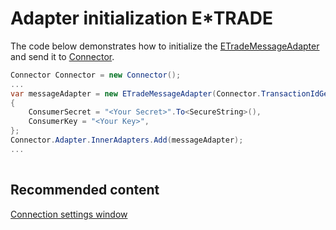 # Adapter initialization E\*TRADE

The code below demonstrates how to initialize the [ETradeMessageAdapter](../api/StockSharp.ETrade.ETradeMessageAdapter.html) and send it to [Connector](../api/StockSharp.Algo.Connector.html).

```cs
Connector Connector = new Connector();				
...				
var messageAdapter = new ETradeMessageAdapter(Connector.TransactionIdGenerator)
{
    ConsumerSecret = "<Your Secret>".To<SecureString>(),
    ConsumerKey = "<Your Key>",
};
Connector.Adapter.InnerAdapters.Add(messageAdapter);
...	
							
```

## Recommended content

[Connection settings window](API_UI_ConnectorWindow.md)
